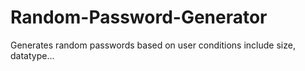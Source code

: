# Random-Password-Generator
Generates random passwords based on user conditions include size, datatype...
